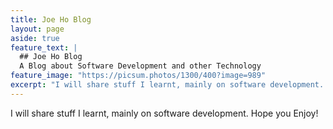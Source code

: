 ```yaml
---
title: Joe Ho Blog
layout: page
aside: true
feature_text: |
  ## Joe Ho Blog
  A Blog about Software Development and other Technology
feature_image: "https://picsum.photos/1300/400?image=989"
excerpt: "I will share stuff I learnt, mainly on software development. Hope you Enjoy!"
---
```


I will share stuff I learnt, mainly on software development. Hope you Enjoy!
